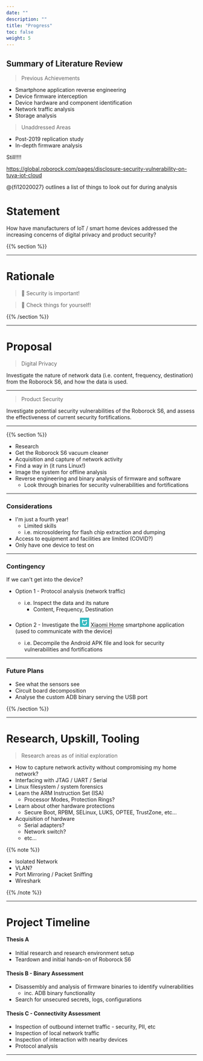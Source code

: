 ```yaml
---
date: ""
description: ""
title: "Progress"
toc: false
weight: 5
---
```


<!-- Articulating a research question, plan and thesis outline

The plan is robust and has provision for project variations and contingencies. The plan fits within the narrative set out by the literature review –the student makes clear why the plan is developed this way in the context of the reviewed literature. Thesis outline includes sub-sections, logical flow with a clear connection to the project plan and literature review.

All the project-dependent essential skills are identified. The student has not only acquired all the skills but also done additional work (completed partial design of a system/some algorithms/interface etc.)  -->

## Summary of Literature Review

> Previous Achievements

* Smartphone application reverse engineering
* Device firmware interception
* Device hardware and component identification
* Network traffic analysis
* Storage analysis

> Unaddressed Areas

* Post-2019 replication study
* In-depth firmware analysis


Still!!!!

https://global.roborock.com/pages/disclosure-security-vulnerability-on-tuya-iot-cloud


@{fi12020027} outlines a list of things to look out for during analysis




<!-- As a result, many attempts (regardless of success) aimed to completely replace original code with homebrew functionality, such that the original code was never analysed. -->


# Statement

>

How have manufacturers of IoT / smart home devices addressed the increasing concerns of digital privacy and product security?

>

{{% section %}}

---

# Rationale

> 🔐 Security is important!

> 📒 Check things for yourself!

{{% /section %}}

---

# Proposal

> Digital Privacy

Investigate the nature of network data (i.e. content, frequency, destination) from the Roborock S6, and how the data is used.

<hr >

> Product Security

Investigate potential security vulnerabilities of the Roborock S6, and assess the effectiveness of current security fortifications.

---


{{% section %}}

- Research
- Get the Roborock S6 vacuum cleaner
- Acquisition and capture of network activity
- Find a way in (it runs Linux!)
- Image the system for offline analysis
- Reverse engineering and binary analysis of firmware and software
  - Look through binaries for security vulnerabilities and fortifications

---

### Considerations

* I'm just a fourth year!
  * Limited skills
  * i.e. microsoldering for flash chip extraction and dumping
* Access to equipment and facilities are limited (COVID?)
* Only have one device to test on

---

### Contingency

<label>If we can't get into the device?</label>

- Option 1 - Protocol analysis (network traffic)

  - i.e. Inspect the data and its nature
    - Content, Frequency, Destination

- Option 2 - Investigate the <img src="/uploads/20211103-xiaomi-home-logo.png" height="24px" /> <a href="https://play.google.com/store/apps/details?id=com.xiaomi.smarthome" style="text-decoration: underline dotted">Xiaomi Home</a> smartphone application (used to communicate with the device)
  - i.e. Decompile the Android APK file and look for security vulnerabilities and fortifications

---

### Future Plans

- See what the sensors see
- Circuit board decomposition
- Analyse the custom ADB binary serving the USB port

{{% /section %}}

---

# Research, Upskill, Tooling

> Research areas as of initial exploration

- How to capture network activity <label>without</label> compromising my home network?
- Interfacing with JTAG / UART / Serial
- Linux filesystem / system forensics
- Learn the ARM Instruction Set (ISA)
  - Processor Modes, Protection Rings?
- Learn about other hardware protections
  - Secure Boot, RPBM, SELinux, LUKS, OPTEE, TrustZone, etc...
- Acquisition of hardware
  - Serial adapters?
  - Network switch?
  - etc...

{{% note %}}

- Isolated Network
- VLAN?
- Port Mirroring / Packet Sniffing
- Wireshark

{{% /note %}}

---


# Project Timeline

#### <label>Thesis A</label>

* Initial research and research environment setup
* Teardown and initial hands-on of Roborock S6

#### <label>Thesis B - Binary Assessment</label>

* Disassembly and analysis of firmware binaries to identify vulnerabilities
  * inc. ADB binary functionality
* Search for unsecured secrets, logs, configurations

#### <label>Thesis C - Connectivity Assessment</label>

* Inspection of outbound internet traffic - security, PII, etc
* Inspection of local network traffic
* Inspection of interaction with nearby devices
* Protocol analysis

---